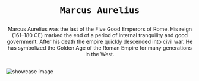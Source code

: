 

<div align="center">
  
  <h1>
    
    Marcus Aurelius
    
  </h1>
  <div>
    
    
  Marcus Aurelius was the last of the Five Good Emperors of Rome. 
  His reign (161–180 CE) marked the end of a period of internal tranquility and good government. 
  After his death the empire quickly descended 
  into civil war. He has symbolized the Golden Age of the Roman Empire for many generations in the West.
    
    
  </div>
</div>

##


![showcase image](https://github.com/MarquisTheCoder/marcus-aurelius-memorabilia/blob/main/images/marcus.png)
